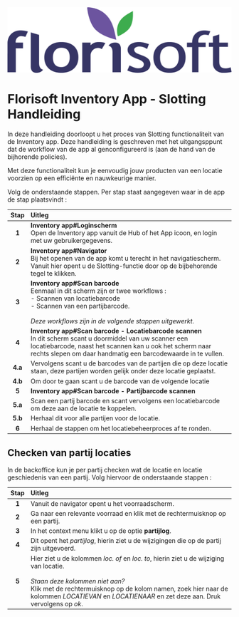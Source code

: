 <img src="../../../fslogo.png">

# Florisoft Inventory App - Slotting Handleiding

In deze handleiding doorloopt u het proces van Slotting functionaliteit van de Inventory app.
Deze handleiding is geschreven met het uitgangsppunt dat de workflow van de app al genconfigureerd is (aan de hand van de bijhorende policies).

Met deze functionaliteit kun je eenvoudig jouw producten van een locatie voorzien op een efficiënte en nauwkeurige manier.

Volg de onderstaande stappen. Per stap staat aangegeven waar in de app de stap plaatsvindt :

|Stap|Uitleg|
|:-:|:--|
|**1**|**Inventory app#Loginscherm**<br>Open de Inventory app vanuit de Hub of het App icoon, en login met uw gebruikergegevens.|
|**2**|**Inventory app#Navigator**<br>Bij het openen van de app komt u terecht in het navigatiescherm. Vanuit hier opent u de Slotting-functie door op de bijbehorende tegel te klikken.|
|**3**|**Inventory app#Scan barcode**<br>Eenmaal in dit scherm zijn er twee workflows :<br>- Scannen van locatiebarcode<br>- Scannen van een partijbarcode.<br><br>*Deze workflows zijn in de volgende stappen uitgewerkt.*|
|**4**|**Inventory app#Scan barcode - Locatiebarcode scannen**<br>In dit scherm scant u doormiddel van uw scanner een locatiebarcode, naast het scannen kan u ook het scherm naar rechts slepen om daar handmatig een barcodewaarde in te vullen.|
|**4.a**|Vervolgens scant u de barcodes van de partijen die op deze locatie staan, deze partijen worden gelijk onder deze locatie geplaatst.|
|**4.b**|Om door te gaan scant u de barcode van de volgende locatie |
|**5**|**Inventory app#Scan barcode - Partijbarcode scannen**|
|**5.a**|Scan een partij barcode en scant vervolgens een locatiebarcode om deze aan de locatie te koppelen. |
|**5.b**|Herhaal dit voor alle partijen voor de locatie.|
|**6**|Herhaal de stappen om het locatiebeheerproces af te ronden.|

## Checken van partij locaties

In de backoffice kun je per partij checken wat de locatie en locatie geschiedenis van een partij. 
Volg hiervoor de onderstaande stappen :

|Stap|Uitleg|
|:-:|:--|
|**1**|Vanuit de navigator opent u het voorraadscherm.|
|**2**|Ga naar een relevante voorraad en klik met de rechtermuisknop op een partij.|
|**3**|In het context menu klikt u op de optie **partijlog**.|
|**4**|Dit opent het *partijlog*, hierin ziet u de wijzigingen die op de partij zijn uitgevoerd.|
|**5**|Hier ziet u de kolommen *loc. of* en *loc. to*, hierin ziet u de wijziging van locatie.<br><br>*Staan deze kolommen niet aan?*<br>Klik met de rechtermuisknop op de kolom namen, zoek hier naar de kolommen *LOCATIEVAN* en *LOCATIENAAR* en zet deze aan. Druk vervolgens op *ok*. |